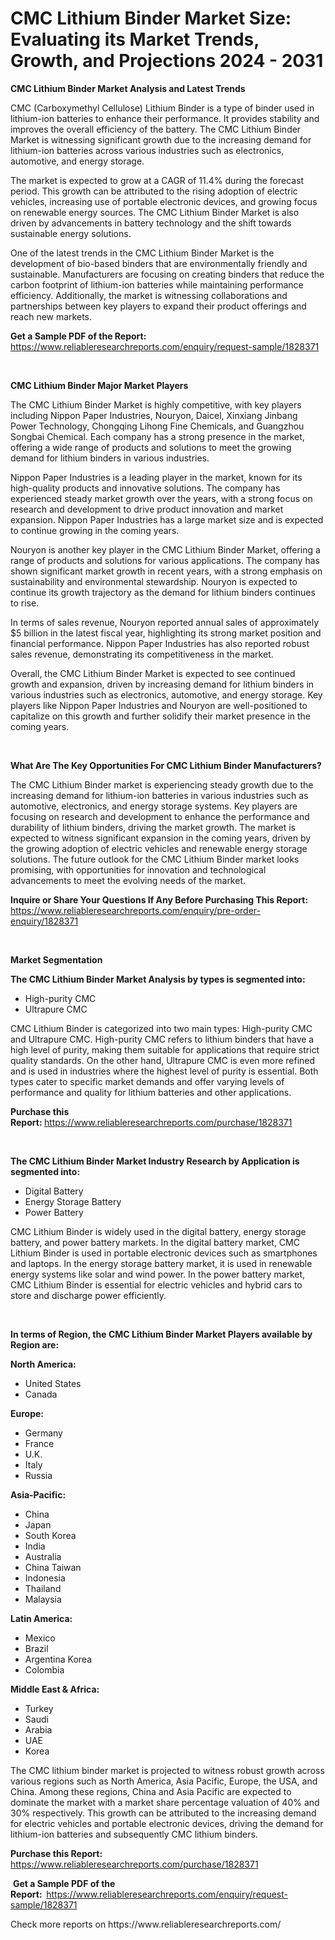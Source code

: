 <p><h1>CMC Lithium Binder Market Size: Evaluating its Market Trends, Growth, and Projections 2024 - 2031</h1></p><p><strong>CMC Lithium Binder Market Analysis and Latest Trends</strong></p>
<p><p>CMC (Carboxymethyl Cellulose) Lithium Binder is a type of binder used in lithium-ion batteries to enhance their performance. It provides stability and improves the overall efficiency of the battery. The CMC Lithium Binder Market is witnessing significant growth due to the increasing demand for lithium-ion batteries across various industries such as electronics, automotive, and energy storage.</p><p>The market is expected to grow at a CAGR of 11.4% during the forecast period. This growth can be attributed to the rising adoption of electric vehicles, increasing use of portable electronic devices, and growing focus on renewable energy sources. The CMC Lithium Binder Market is also driven by advancements in battery technology and the shift towards sustainable energy solutions.</p><p>One of the latest trends in the CMC Lithium Binder Market is the development of bio-based binders that are environmentally friendly and sustainable. Manufacturers are focusing on creating binders that reduce the carbon footprint of lithium-ion batteries while maintaining performance efficiency. Additionally, the market is witnessing collaborations and partnerships between key players to expand their product offerings and reach new markets.</p></p>
<p><strong>Get a Sample PDF of the Report:&nbsp;</strong> <a href="https://www.reliableresearchreports.com/enquiry/request-sample/1828371">https://www.reliableresearchreports.com/enquiry/request-sample/1828371</a></p>
<p>&nbsp;</p>
<p><strong>CMC Lithium Binder Major Market Players</strong></p>
<p><p>The CMC Lithium Binder Market is highly competitive, with key players including Nippon Paper Industries, Nouryon, Daicel, Xinxiang Jinbang Power Technology, Chongqing Lihong Fine Chemicals, and Guangzhou Songbai Chemical. Each company has a strong presence in the market, offering a wide range of products and solutions to meet the growing demand for lithium binders in various industries.</p><p>Nippon Paper Industries is a leading player in the market, known for its high-quality products and innovative solutions. The company has experienced steady market growth over the years, with a strong focus on research and development to drive product innovation and market expansion. Nippon Paper Industries has a large market size and is expected to continue growing in the coming years.</p><p>Nouryon is another key player in the CMC Lithium Binder Market, offering a range of products and solutions for various applications. The company has shown significant market growth in recent years, with a strong emphasis on sustainability and environmental stewardship. Nouryon is expected to continue its growth trajectory as the demand for lithium binders continues to rise.</p><p>In terms of sales revenue, Nouryon reported annual sales of approximately $5 billion in the latest fiscal year, highlighting its strong market position and financial performance. Nippon Paper Industries has also reported robust sales revenue, demonstrating its competitiveness in the market.</p><p>Overall, the CMC Lithium Binder Market is expected to see continued growth and expansion, driven by increasing demand for lithium binders in various industries such as electronics, automotive, and energy storage. Key players like Nippon Paper Industries and Nouryon are well-positioned to capitalize on this growth and further solidify their market presence in the coming years.</p></p>
<p>&nbsp;</p>
<p><strong>What Are The Key Opportunities For CMC Lithium Binder Manufacturers?</strong></p>
<p><p>The CMC Lithium Binder market is experiencing steady growth due to the increasing demand for lithium-ion batteries in various industries such as automotive, electronics, and energy storage systems. Key players are focusing on research and development to enhance the performance and durability of lithium binders, driving the market growth. The market is expected to witness significant expansion in the coming years, driven by the growing adoption of electric vehicles and renewable energy storage solutions. The future outlook for the CMC Lithium Binder market looks promising, with opportunities for innovation and technological advancements to meet the evolving needs of the market.</p></p>
<p><strong>Inquire or Share Your Questions If Any Before Purchasing This Report:</strong> <a href="https://www.reliableresearchreports.com/enquiry/pre-order-enquiry/1828371">https://www.reliableresearchreports.com/enquiry/pre-order-enquiry/1828371</a></p>
<p>&nbsp;</p>
<p><strong>Market Segmentation</strong></p>
<p><strong>The CMC Lithium Binder Market Analysis by types is segmented into:</strong></p>
<p><ul><li>High-purity CMC</li><li>Ultrapure CMC</li></ul></p>
<p><p>CMC Lithium Binder is categorized into two main types: High-purity CMC and Ultrapure CMC. High-purity CMC refers to lithium binders that have a high level of purity, making them suitable for applications that require strict quality standards. On the other hand, Ultrapure CMC is even more refined and is used in industries where the highest level of purity is essential. Both types cater to specific market demands and offer varying levels of performance and quality for lithium batteries and other applications.</p></p>
<p><strong>Purchase this Report:&nbsp;</strong><a href="https://www.reliableresearchreports.com/purchase/1828371">https://www.reliableresearchreports.com/purchase/1828371</a></p>
<p>&nbsp;</p>
<p><strong>The CMC Lithium Binder Market Industry Research by Application is segmented into:</strong></p>
<p><ul><li>Digital Battery</li><li>Energy Storage Battery</li><li>Power Battery</li></ul></p>
<p><p>CMC Lithium Binder is widely used in the digital battery, energy storage battery, and power battery markets. In the digital battery market, CMC Lithium Binder is used in portable electronic devices such as smartphones and laptops. In the energy storage battery market, it is used in renewable energy systems like solar and wind power. In the power battery market, CMC Lithium Binder is essential for electric vehicles and hybrid cars to store and discharge power efficiently.</p></p>
<p>&nbsp;</p>
<p><strong>In terms of Region, the CMC Lithium Binder Market Players available by Region are:</strong></p>
<p>
    <p> <strong> North America: </strong>
        <ul>
            <li>United States</li>
            <li>Canada</li>
        </ul>
        </p> 
    <p> <strong> Europe: </strong>
        <ul>
            <li>Germany</li>
            <li>France</li>
            <li>U.K.</li>
            <li>Italy</li>
            <li>Russia</li>
        </ul>
        </p> 
    <p> <strong> Asia-Pacific: </strong>
        <ul>
            <li>China</li>
            <li>Japan</li>
            <li>South Korea</li>
            <li>India</li>
            <li>Australia</li>
            <li>China Taiwan</li>
            <li>Indonesia</li>
            <li>Thailand</li>
            <li>Malaysia</li>
        </ul>
        </p> 
    <p> <strong> Latin America: </strong>
        <ul>
            <li>Mexico</li>
            <li>Brazil</li>
            <li>Argentina Korea</li>
            <li>Colombia</li>
        </ul>
        </p> 
    <p> <strong> Middle East & Africa: </strong>
        <ul>
            <li>Turkey</li>
            <li>Saudi</li>
            <li>Arabia</li>
            <li>UAE</li>
            <li>Korea</li>
        </ul>
    </p>
    </p>
<p><p>The CMC lithium binder market is projected to witness robust growth across various regions such as North America, Asia Pacific, Europe, the USA, and China. Among these regions, China and Asia Pacific are expected to dominate the market with a market share percentage valuation of 40% and 30% respectively. This growth can be attributed to the increasing demand for electric vehicles and portable electronic devices, driving the demand for lithium-ion batteries and subsequently CMC lithium binders.</p></p>
<p><strong>Purchase this Report: </strong><a href="https://www.reliableresearchreports.com/purchase/1828371">https://www.reliableresearchreports.com/purchase/1828371</a></p>
<p>&nbsp;<strong>Get a Sample PDF of the Report:&nbsp;&nbsp;</strong><a href="https://www.reliableresearchreports.com/enquiry/request-sample/1828371">https://www.reliableresearchreports.com/enquiry/request-sample/1828371</a></p>
<p><strong></strong></p>
<p>Check more reports on https://www.reliableresearchreports.com/</p>